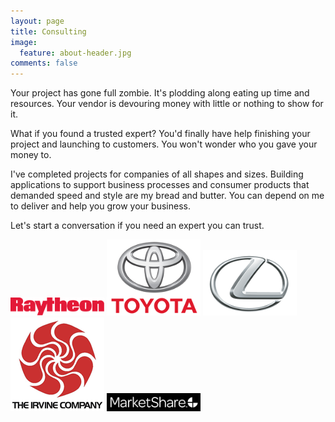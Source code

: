 ```yaml
---
layout: page
title: Consulting
image:
  feature: about-header.jpg
comments: false
---
```


Your project has gone full zombie. It's plodding along eating up time and resources. Your vendor is devouring money
with little or nothing to show for it.

What if you found a trusted expert? You'd finally have help finishing your project and launching to
customers. You won't wonder who you gave your money to.

I've completed projects for companies of all shapes and sizes. Building applications to support business processes and
consumer products that demanded speed and style are my bread and butter. You can depend on me to deliver and help you
grow your business.

Let's start a conversation if you need an expert you can trust.

<img src="../images/client-logos/client-logo-raytheon.png" width="150px">

<img src="../images/client-logos/client-logo-toyota.png" width="150px">

<img src="../images/client-logos/client-logo-lexus.png" width="150px">

<img src="../images/client-logos/client-logo-irvinecompany.png" width="150px">

<img src="../images/client-logos/client-logo-marketshare.png" width="150px">

